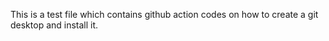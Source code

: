 This is a test file which contains github action codes on how to create a git desktop and install it.
